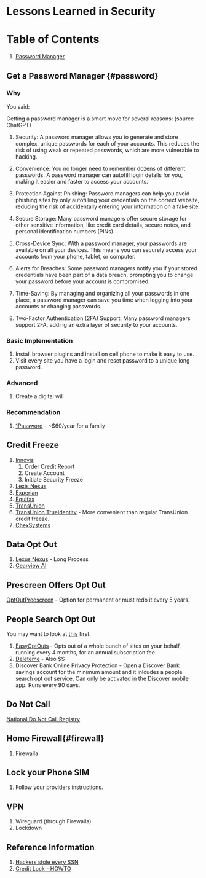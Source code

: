 # Lessons Learned in Security

# Table of Contents
1. [Password Manager](#password)

## Get a Password Manager {#password}

### Why 

You said:

Getting a password manager is a smart move for several reasons: (source ChatGPT)

1. Security: A password manager allows you to generate and store complex, unique passwords for each of your accounts. This reduces the risk of using weak or repeated passwords, which are more vulnerable to hacking.

1. Convenience: You no longer need to remember dozens of different passwords. A password manager can autofill login details for you, making it easier and faster to access your accounts.

1. Protection Against Phishing: Password managers can help you avoid phishing sites by only autofilling your credentials on the correct website, reducing the risk of accidentally entering your information on a fake site.

1. Secure Storage: Many password managers offer secure storage for other sensitive information, like credit card details, secure notes, and personal identification numbers (PINs).

1. Cross-Device Sync: With a password manager, your passwords are available on all your devices. This means you can securely access your accounts from your phone, tablet, or computer.

1. Alerts for Breaches: Some password managers notify you if your stored credentials have been part of a data breach, prompting you to change your password before your account is compromised.

1. Time-Saving: By managing and organizing all your passwords in one place, a password manager can save you time when logging into your accounts or changing passwords.

1. Two-Factor Authentication (2FA) Support: Many password managers support 2FA, adding an extra layer of security to your accounts.

### Basic Implementation

1. Install browser plugins and install on cell phone to make it easy to use.
1. Visit every site you have a login and reset password to a unique long password.

### Advanced

1. Create a digital will


### Recommendation
1. [1Password](https://1password.com/pricing) - ~$60/year for a family

## Credit Freeze

1. [Innovis](https://www.innovis.com/personal/securityFreeze)
      1. Order Credit Report
      2. Create Account
      3. Initiate Security Freeze
1. [Lexis Nexus](https://consumer.risk.lexisnexis.com/freeze)
1. [Experian](https://www.experian.com/freeze/center.html)
1. [Equifax](https://my.equifax.com/membercenter/#/freeze)
1. [TransUnion](https://www.transunion.com/credit-freeze/place-credit-freeze)
1. [TransUnion TrueIdentity](https://membership.trueidentity.com/tucm/dashboard.page) - More convenient than regular TransUnion credit freeze.
1. [ChexSystems](https://www.chexsystems.com/security-freeze/information)

## Data Opt Out

1. [Lexus Nexus](https://optout.lexisnexis.com/) - Long Process
1. [Cearview AI](https://privacyportal.onetrust.com/webform/1fdd17ee-bd10-4813-a254-de7d5c09360a/2a09e1a7-f09f-4e0c-91a2-5818abe414d5)

## Prescreen Offers Opt Out

[OptOutPreescreen](https://www.optoutprescreen.com) - Option for permanent or must redo it every 5 years.

## People Search Opt Out

You may want to look at [this](https://arstechnica.com/gadgets/2024/08/its-not-worth-paying-to-be-removed-from-people-finder-sites-study-says/) first.

1. [EasyOptOuts](https://easyoptouts.com) - Opts out of a whole bunch of sites on your behalf, running every 4 months, for an annual subscription fee.
1. [Deleteme](https://joindeleteme.com/) - Also $$
1. Discover Bank Online Privacy Protection - Open a Discover Bank savings account for the minimum amount and it inlcudes a people search opt out service. Can only be activated in the Discover mobile app. Runs every 90 days. 

## Do Not Call

[National Do Not Call Registry](https://www.donotcall.gov)

## Home Firewall{#firewall}

1. Firewalla

## Lock your Phone SIM

1. Follow your providers instructions.

## VPN

1. Wireguard (through Firewalla)
1. Lockdown

## Reference Information

1. [Hackers stole every SSN](https://www.latimes.com/business/story/2024-08-13/hacker-claims-theft-of-every-american-social-security-number)
2. [Credit Lock - HOWTO](https://pirg.org/edfund/resources/identity-theft-is-soaring-reduce-your-risk-dramatically-by-simply-freezing-your-credit-files/)
